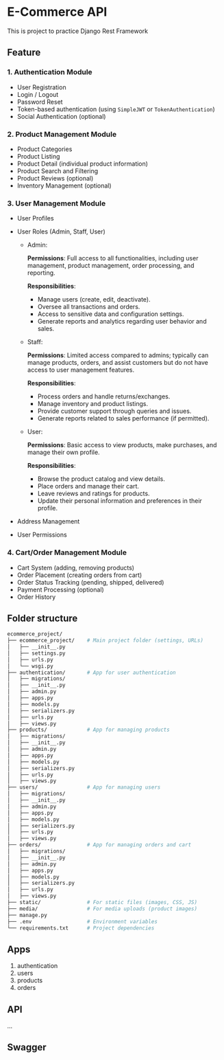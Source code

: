 # E-Commerce API

This is project to practice Django Rest Framework

## Feature

### 1. **Authentication Module**

- User Registration
- Login / Logout
- Password Reset
- Token-based authentication (using `SimpleJWT` or `TokenAuthentication`)
- Social Authentication (optional)

### 2. **Product Management Module**

- Product Categories
- Product Listing
- Product Detail (individual product information)
- Product Search and Filtering
- Product Reviews (optional)
- Inventory Management (optional)

### 3. **User Management Module**

- User Profiles
- User Roles (Admin, Staff, User)
    - Admin:

      **Permissions**: Full access to all functionalities, including user management, product management, order
      processing, and reporting.

      **Responsibilities**:
        - Manage users (create, edit, deactivate).
        - Oversee all transactions and orders.
        - Access to sensitive data and configuration settings.
        - Generate reports and analytics regarding user behavior and sales.
    - Staff:

      **Permissions**: Limited access compared to admins; typically can manage products, orders, and assist customers
      but do not have access to user management features.

      **Responsibilities**:
        - Process orders and handle returns/exchanges.
        - Manage inventory and product listings.
        - Provide customer support through queries and issues.
        - Generate reports related to sales performance (if permitted).
    - User:

      **Permissions**: Basic access to view products, make purchases, and manage their own profile.

      **Responsibilities**:
        - Browse the product catalog and view details.
        - Place orders and manage their cart.
        - Leave reviews and ratings for products.
        - Update their personal information and preferences in their profile.

- Address Management
- User Permissions

### 4. **Cart/Order Management Module**

- Cart System (adding, removing products)
- Order Placement (creating orders from cart)
- Order Status Tracking (pending, shipped, delivered)
- Payment Processing (optional)
- Order History

## Folder structure

```bash
ecommerce_project/
├── ecommerce_project/    # Main project folder (settings, URLs)
│   ├── __init__.py
│   ├── settings.py
│   ├── urls.py
│   └── wsgi.py
├── authentication/       # App for user authentication
│   ├── migrations/
│   ├── __init__.py
│   ├── admin.py
│   ├── apps.py
│   ├── models.py
│   ├── serializers.py
│   ├── urls.py
│   ├── views.py
├── products/             # App for managing products
│   ├── migrations/
│   ├── __init__.py
│   ├── admin.py
│   ├── apps.py
│   ├── models.py
│   ├── serializers.py
│   ├── urls.py
│   ├── views.py
├── users/                # App for managing users
│   ├── migrations/
│   ├── __init__.py
│   ├── admin.py
│   ├── apps.py
│   ├── models.py
│   ├── serializers.py
│   ├── urls.py
│   ├── views.py
├── orders/               # App for managing orders and cart
│   ├── migrations/
│   ├── __init__.py
│   ├── admin.py
│   ├── apps.py
│   ├── models.py
│   ├── serializers.py
│   ├── urls.py
│   ├── views.py
├── static/               # For static files (images, CSS, JS)
├── media/                # For media uploads (product images)
├── manage.py
├── .env                  # Environment variables
└── requirements.txt      # Project dependencies

```

## Apps

1. authentication
2. users
3. products
4. orders

## API

...

## Swagger
